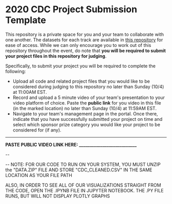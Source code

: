 # 2020 CDC Project Submission Template

This repository is a private space for you and your team to collaborate with one another. The datasets for each track are available in [this repository](https://github.com/Carolina-Data-Challenge/datasets) for ease of access. While we can only encourage you to work out of this repository throughout the event, do note that **you will be required to submit your project files in this repository for judging**.

Specifically, to submit your project you will be required to complete the following:
- Upload all code and related project files that you would like to be considered during judging to this repository no later than Sunday (10/4) at 11:00AM EST.
- Record and upload a 5 minute video of your team's presentation to your video platform of choice. Paste the **public link** for you video in this file (in the marked location) no later than Sunday (10/4) at 11:59AM EST.
- Navigate to your team's management page in the portal. Once there, indicate that you have successfully submitted your project on time and select which sponsor prize category you would like your project to be considered for (if any).

---

**PASTE PUBLIC VIDEO LINK HERE: ___________________________**

--

--
NOTE: FOR OUR CODE TO RUN ON YOUR SYSTEM, YOU MUST UNZIP the "DATA.ZIP" FILE AND STORE "CDC_CLEANED.CSV" IN THE SAME LOCATION AS YOUR FILE PATH

ALSO, IN ORDER TO SEE ALL OF OUR VISUALIZATIONS STRAIGHT FROM THE CODE, OPEN THE .IPYNB FILE IN JUPYTER NOTEBOOK. THE .PY FILE RUNS, BUT WILL NOT DISPLAY PLOTLY GRAPHS

 
